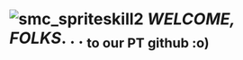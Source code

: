 # ![smc_spriteskill2](https://github.com/user-attachments/assets/0488e13c-e199-4413-b162-2aeae39e088b) ***WELCOME, FOLKS***. . . <sub>to our PT github :o)
